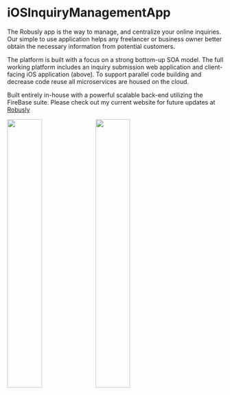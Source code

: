 # iOSInquiryManagementApp
The Robusly app is the way to manage, and centralize your online inquiries. Our simple to use application helps any freelancer or business owner better obtain the necessary information from potential customers.

The platform is built with a focus on a strong bottom-up SOA model.  The full working platform includes an inquiry submission web application and client-facing iOS application (above).  To support parallel code building and decrease code reuse all microservices are housed on the cloud.

Built entirely in-house with a powerful scalable back-end utilizing the FireBase suite.  Please check out my current website for future updates at <a href="http://robusly.com">Robusly<a/>  

<img src="http://robusly.com/assets/img/mobile/slider-screen.png" width="40%">

<img src="http://robusly.com/assets/img/mobile/about-m-screen.png" width="40%">

